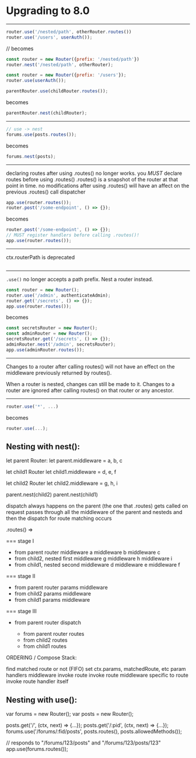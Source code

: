 # Upgrading to 8.0

---

```js
router.use('/nested/path', otherRouter.routes())
router.use('/users', userAuth());
```

// becomes

```js
const router = new Router({prefix: '/nested/path'})
router.nest('/nested/path', otherRouter);

const router = new Router({prefix: '/users'});
router.use(userAuth());
```

```js
parentRouter.use(childRouter.routes());
```

becomes

```js
parentRouter.nest(childRouter);
```

---

```js
// use -> nest
forums.use(posts.routes());
```

becomes

```js
forums.nest(posts);
```

---

declaring routes after using .routes()
no longer works.
you *MUST* declare routes before using .routes()
.routes() is a snapshot of the router at that point in time. no modifications
after using .routes() will have an affect on the previous .routes() call dispatcher

```js
app.use(router.routes());
router.post('/some-endpoint', () => {});
```

becomes

```js
router.post('/some-endpoint', () => {});
// MUST register handlers before calling .routes()!
app.use(router.routes());
```

---

ctx.routerPath is deprecated

```js
```

---

`.use()` no longer accepts a path prefix. Nest a router instead.

```js
const router = new Router();
router.use('/admin', authenticateAdmin);
router.get('/secrets', () => {});
app.use(router.routes());
```

becomes

```js
const secretsRouter = new Router();
const adminRouter = new Router();
secretsRouter.get('/secrets', () => {});
adminRouter.nest('/admin', secretsRouter);
app.use(adminRouter.routes());
```

---

Changes to a router after calling routes() will not have an effect on the middleware previously returned by routes().

When a router is nested, changes can still be made to it. Changes to a router are ignored after calling routes() on that router or any ancestor.


---

```js
router.use('*', ...)
```

becomes

```js
router.use(...);
```



















## Nesting with nest():

let parent Router:
let parent.middleware = a, b, c

let child1 Router
let child1.middleware = d, e, f

let child2 Router
let child2.middleware = g, h, i

parent.nest(child2)
parent.nest(child1)

dispatch always happens on the parent (the one that .routes) gets called on
request passes through all the middleware of the parent and nesteds and then the dispatch for route matching occurs

.routes() =>

=== stage I

- from parent router
middleware a
middleware b
middleware c
- from child2, nested first
middleware g
middleware h
middleware i
- from child1, nested second
middleware d
middleware e
middleware f

=== stage II

- from parent router
params middleware
- from child2
params middleware
- from child1
params middleware

=== stage III

- from parent router
dispatch

  - from parent router
  routes
  - from child2
  routes
  - from child1
  routes


ORDERING / Compose Stack:

find matched route or not (FIFO)
  set ctx.params, matchedRoute, etc
param handlers
middleware
invoke route
  invoke route middleware specific to route
  invoke route handler itself



## Nesting with use():




var forums = new Router();
var posts = new Router();

posts.get('/', (ctx, next) => {...});
posts.get('/:pid', (ctx, next) => {...});
forums.use('/forums/:fid/posts', posts.routes(), posts.allowedMethods());

// responds to "/forums/123/posts" and "/forums/123/posts/123"
app.use(forums.routes());

